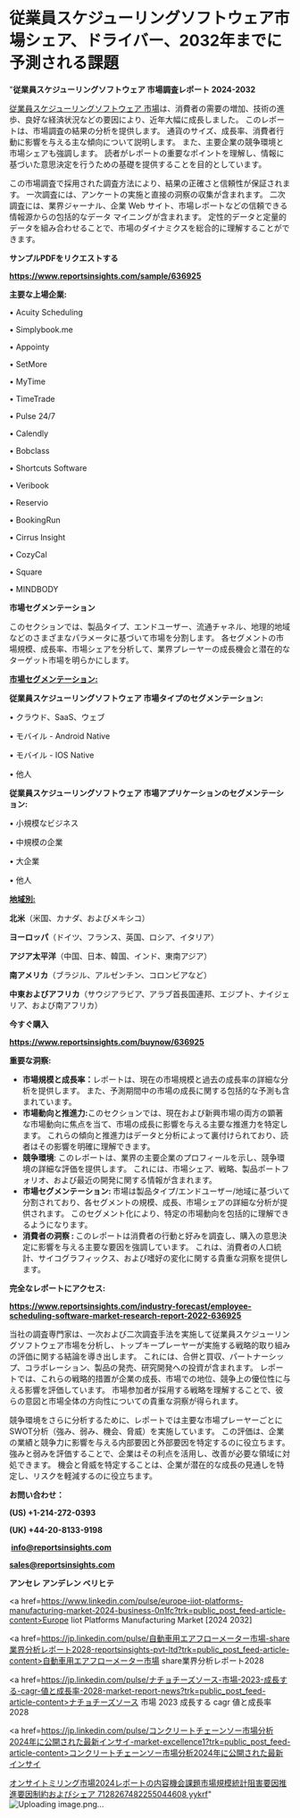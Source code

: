 # 従業員スケジューリングソフトウェア市場シェア、ドライバー、2032年までに予測される課題

"<strong>従業員スケジューリングソフトウェア 市場調査レポート 2024-2032</strong>

<a href=https://www.reportsinsights.com/sample/636925>従業員スケジューリングソフトウェア 市場</a>は、消費者の需要の増加、技術の進歩、良好な経済状況などの要因により、近年大幅に成長しました。 このレポートは、市場調査の結果の分析を提供します。 通貨のサイズ、成長率、消費者行動に影響を与える主な傾向について説明します。 また、主要企業の競争環境と市場シェアも強調します。 読者がレポートの重要なポイントを理解し、情報に基づいた意思決定を行うための基礎を提供することを目的としています。

この市場調査で採用された調査方法により、結果の正確さと信頼性が保証されます。 一次調査には、アンケートの実施と直接の洞察の収集が含まれます。 二次調査には、業界ジャーナル、企業 Web サイト、市場レポートなどの信頼できる情報源からの包括的なデータ マイニングが含まれます。 定性的データと定量的データを組み合わせることで、市場のダイナミクスを総合的に理解することができます。

<strong><b>サンプルPDFをリクエストする</b></strong>

<a href=https://www.reportsinsights.com/sample/636925><strong><u>https://www.reportsinsights.com/sample/636925</u></strong></a>

<strong>主要な上場企業:</strong>

• Acuity Scheduling

• Simplybook.me

• Appointy

• SetMore

• MyTime

• TimeTrade

• Pulse 24/7

• Calendly

• Bobclass

• Shortcuts Software

• Veribook

• Reservio

• BookingRun

• Cirrus Insight

• CozyCal

• Square

• MINDBODY

<strong>市場セグメンテーション</strong>

このセクションでは、製品タイプ、エンドユーザー、流通チャネル、地理的地域などのさまざまなパラメータに基づいて市場を分割します。 各セグメントの市場規模、成長率、市場シェアを分析して、業界プレーヤーの成長機会と潜在的なターゲット市場を明らかにします。

<strong><u>市場セグメンテーション</u></strong><strong><u>:</u></strong>

<strong>従業員スケジューリングソフトウェア 市場タイプのセグメンテーション:</strong>

• クラウド、SaaS、ウェブ

• モバイル - Android Native

• モバイル - IOS Native

• 他人

<strong>従業員スケジューリングソフトウェア 市場アプリケーションのセグメンテーション:</strong>

• 小規模なビジネス

• 中規模の企業

• 大企業

• 他人

<strong><u>地域別</u></strong><strong><u>:</u></strong>

<strong>北米</strong>（米国、カナダ、およびメキシコ）

<strong>ヨーロッパ</strong>（ドイツ、フランス、英国、ロシア、イタリア）

<strong>アジア太平洋</strong>（中国、日本、韓国、インド、東南アジア）

<strong>南アメリカ</strong>（ブラジル、アルゼンチン、コロンビアなど）

<strong>中東およびアフリカ</strong>（サウジアラビア、アラブ首長国連邦、エジプト、ナイジェリア、および南アフリカ）

<strong>今すぐ購入</strong>

<a href=https://www.reportsinsights.com/buynow/636925><strong><u>https://www.reportsinsights.com/buynow/636925</u></strong></a>

<strong>重要な洞察:</strong>
<ul>
  <li><strong>市場規模と成長率：</strong>レポートは、現在の市場規模と過去の成長率の詳細な分析を提供します。 また、予測期間中の市場の成長に関する包括的な予測も含まれています。</li>
  <li><strong>市場動向と推進力:</strong>このセクションでは、現在および新興市場の両方の顕著な市場動向に焦点を当て、市場の成長に影響を与える主要な推進力を特定します。 これらの傾向と推進力はデータと分析によって裏付けられており、読者はその影響を明確に理解できます。</li>
  <li><strong>競争環境</strong>: このレポートは、業界の主要企業のプロフィールを示し、競争環境の詳細な評価を提供します。 これには、市場シェア、戦略、製品ポートフォリオ、および最近の開発に関する情報が含まれます。</li>
  <li><strong>市場セグメンテーション: </strong>市場は製品タイプ/エンドユーザー/地域に基づいて分割されており、各セグメントの規模、成長、市場シェアの詳細な分析が提供されます。 このセグメント化により、特定の市場動向を包括的に理解できるようになります。</li>
  <li><strong>消費者の洞察 : </strong>このレポートは消費者の行動と好みを調査し、購入の意思決定に影響を与える主要な要因を強調しています。 これは、消費者の人口統計、サイコグラフィックス、および嗜好の変化に関する貴重な洞察を提供します。</li>
</ul>
<strong>完全なレポートにアクセス:</strong>

<a href=https://www.reportsinsights.com/industry-forecast/employee-scheduling-software-market-research-report-2022-636925><strong><u><b>https://www.reportsinsights.com/industry-forecast/employee-scheduling-software-market-research-report-2022-636925</b></u></strong></a>

当社の調査専門家は、一次および二次調査手法を実施して従業員スケジューリングソフトウェア市場を分析し、トップキープレーヤーが実施する戦略的取り組みの評価に関する結論を導き出します。 これには、合併と買収、パートナーシップ、コラボレーション、製品の発売、研究開発への投資が含まれます。 レポートでは、これらの戦略的措置が企業の成長、市場での地位、競争上の優位性に与える影響を評価しています。 市場参加者が採用する戦略を理解することで、彼らの意図と市場全体の方向性についての貴重な洞察が得られます。

競争環境をさらに分析するために、レポートでは主要な市場プレーヤーごとにSWOT分析（強み、弱み、機会、脅威）を実施しています。 この評価は、企業の業績と競争力に影響を与える内部要因と外部要因を特定するのに役立ちます。 強みと弱みを評価することで、企業はその利点を活用し、改善が必要な領域に対処できます。 機会と脅威を特定することは、企業が潜在的な成長の見通しを特定し、リスクを軽減するのに役立ちます。

<strong>お問い合わせ：</strong>

<strong>(US) +1-214-272-0393</strong>

<strong>(UK) +44-20-8133-9198</strong>

<strong> </strong><a href=info@reportsinsights.com><strong><u>info@reportsinsights.com</u></strong></a>

<a href=sales@reportsinsights.com><strong><u>sales@reportsinsights.com</u></strong></a>

<strong>アンセレ アンデレン ベリヒテ</strong>

<a href=https://www.linkedin.com/pulse/europe-iiot-platforms-manufacturing-market-2024-business-0n1fc?trk=public_post_feed-article-content>Europe Iiot Platforms Manufacturing Market [2024 2032]</a>

<a href=https://jp.linkedin.com/pulse/自動車用エアフローメーター市場-share業界分析レポート2028-reportsinsights-pvt-ltd?trk=public_post_feed-article-content>自動車用エアフローメーター市場 share業界分析レポート2028</a>

<a href=https://jp.linkedin.com/pulse/ナチョチーズソース-市場-2023-成長する-cagr-値と成長率-2028-market-report-news?trk=public_post_feed-article-content>ナチョチーズソース 市場 2023 成長する cagr 値と成長率 2028</a>

<a href=https://jp.linkedin.com/pulse/コンクリートチェーンソー市場分析2024年に公開された最新インサイ-market-excellence1?trk=public_post_feed-article-content>コンクリートチェーンソー市場分析2024年に公開された最新インサイ</a>

<a href=https://www.linkedin.com/pulse/オンサイトミリング市場2024レポートの内容機会課題市場規模統計阻害要因推進要因制約およびシェア-7128267482255044608-yykrf/>オンサイトミリング市場2024レポートの内容機会課題市場規模統計阻害要因推進要因制約およびシェア 7128267482255044608 yykrf</a>"
![Uploading image.png…]()
